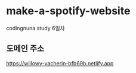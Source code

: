 # make-a-spotify-website
codingnuna study 6일차
<br>
## 도메인 주소
https://willowy-vacherin-bfb69b.netlify.app
